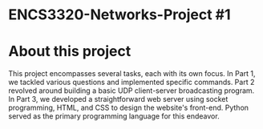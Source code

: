 # ENCS3320-Networks-Project #1
# About this project
This project encompasses several tasks, each with its own focus.
In Part 1, we tackled various questions and implemented specific commands. 
Part 2 revolved around building a basic UDP client-server broadcasting program.
In Part 3, we developed a straightforward web server using socket programming, HTML, and CSS to design the website's front-end.
Python served as the primary programming language for this endeavor.
